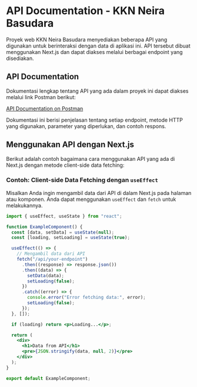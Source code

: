 # API Documentation - KKN Neira Basudara

Proyek web KKN Neira Basudara menyediakan beberapa API yang digunakan untuk berinteraksi dengan data di aplikasi ini. API tersebut dibuat menggunakan Next.js dan dapat diakses melalui berbagai endpoint yang disediakan.

## API Documentation

Dokumentasi lengkap tentang API yang ada dalam proyek ini dapat diakses melalui link Postman berikut:

[API Documentation on Postman](https://documenter.getpostman.com/view/22323395/2sA3s3GBA7)

Dokumentasi ini berisi penjelasan tentang setiap endpoint, metode HTTP yang digunakan, parameter yang diperlukan, dan contoh respons.

## Menggunakan API dengan Next.js

Berikut adalah contoh bagaimana cara menggunakan API yang ada di Next.js dengan metode client-side data fetching:

### Contoh: Client-side Data Fetching dengan `useEffect`

Misalkan Anda ingin mengambil data dari API di dalam Next.js pada halaman atau komponen. Anda dapat menggunakan `useEffect` dan `fetch` untuk melakukannya.

```jsx
import { useEffect, useState } from "react";

function ExampleComponent() {
  const [data, setData] = useState(null);
  const [loading, setLoading] = useState(true);

  useEffect(() => {
    // Mengambil data dari API
    fetch("/api/your-endpoint")
      .then((response) => response.json())
      .then((data) => {
        setData(data);
        setLoading(false);
      })
      .catch((error) => {
        console.error("Error fetching data:", error);
        setLoading(false);
      });
  }, []);

  if (loading) return <p>Loading...</p>;

  return (
    <div>
      <h1>Data from API</h1>
      <pre>{JSON.stringify(data, null, 2)}</pre>
    </div>
  );
}

export default ExampleComponent;
```
